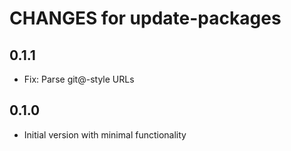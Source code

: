 # CHANGES for update-packages

## 0.1.1

- Fix: Parse git@-style URLs

## 0.1.0

- Initial version with minimal functionality
